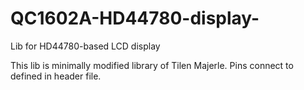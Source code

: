 # QC1602A-HD44780-display-
Lib for HD44780-based LCD display

This lib is minimally modified library of Tilen Majerle.
Pins connect to defined in header file.
